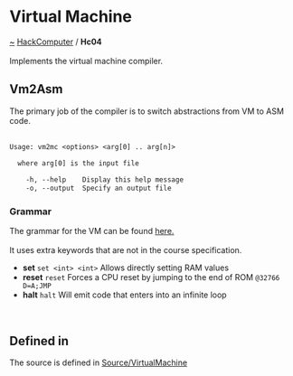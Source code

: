 <a id="virtual-machine"></a>
<h1>Virtual Machine</h1>
<a id="a01580"></a>
<a href="https://github.com/CharlesCarley/HackComputer#~">~</a>
<a href="index.md#index">HackComputer</a>
<span class="inline-text">/</span>
<span class="bold-text"><b>Hc04</b></span>
<br/>
<br/>
<span class="inline-text">Implements the virtual machine compiler.</span>
<br/>
<a id="a01580_1hc04svm2asm"></a>
<a id="vm2asm"></a>
<h2>Vm2Asm</h2>
<span class="inline-text">The primary job of the compiler is to switch abstractions from VM to ASM code.</span>
<br/>
<br/>

```txt
Usage: vm2mc <options> <arg[0] .. arg[n]>

  where arg[0] is the input file
  
    -h, --help    Display this help message
    -o, --output  Specify an output file
```
<a id="a01580_1hc04grammar"></a>
<a id="grammar"></a>
<h3>Grammar</h3>
<span class="inline-text">The grammar for the VM can be found </span>
<a href="../../Source/VirtualMachine/VM.grm#here.">here.</a>
<br/>
<br/>
<span class="inline-text">
It uses extra keywords that are not in the course specification.</span>
<ul>
<li><span class="bold-text"><b>set</b></span>
<code class="typewriter">set &lt;int&gt; &lt;int&gt;</code>
<span class="inline-text"> Allows directly setting RAM values</span>
</li>
<li><span class="bold-text"><b>reset</b></span>
<code class="typewriter">reset</code>
<span class="inline-text"> Forces a CPU reset by jumping to the end of ROM </span>
<code class="typewriter">@32766 D=A;JMP</code>
</li>
<li><span class="bold-text"><b>halt</b></span>
<code class="typewriter">halt</code>
<span class="inline-text"> Will emit code that enters into an infinite loop</span>
</li>
</ul>
<br/>
<a id="a01580_1hc04defined"></a>
<a id="defined-in"></a>
<h2>Defined in</h2>
<span class="inline-text">The source is defined in </span>
<a href="../../Source/VirtualMachine#source-virtualmachine">Source/VirtualMachine</a>
<br/>
</div>
</div>
</body>
</html>
